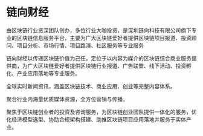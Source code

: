 # 链向财经

由区块链行业资深团队创办，多位行业大咖投资，是深圳链向科技有限公司旗下专业的区块链信息服务平台，主要为广大区块链爱好者提供区块链项目报道、投资顾问、项目分析、市场行情、项目路演、社区服务等专业服务

链向财经以传递区块链价值为己任，定位于以内容为媒介的区块链综合商业服务提供商，为广大区块链爱好者提供区块链行业报道、广告联盟、线下活动、投资孵化、产业应用落地等专业服务。

全球实时新闻资讯，涵盖区块链技术、商业应用、创业等完整内容体系。

聚合行业内海量优质媒体资源，全方位营销与传播。

聚焦于区块链创业者的投资及咨询服务，为区块链创业团队提供一体化的服务，优化经济模型选型、协助合规架构搭建、助推区块链项目应用落地并服务于实体产业。

